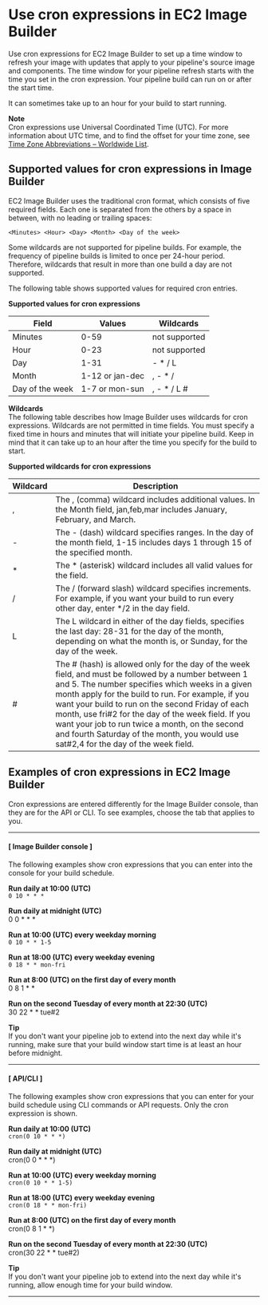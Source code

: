 # Use cron expressions in EC2 Image Builder<a name="image-builder-cron"></a>

Use cron expressions for EC2 Image Builder to set up a time window to refresh your image with updates that apply to your pipeline's source image and components\. The time window for your pipeline refresh starts with the time you set in the cron expression\. Your pipeline build can run on or after the start time\.

It can sometimes take up to an hour for your build to start running\.

**Note**  
Cron expressions use Universal Coordinated Time \(UTC\)\. For more information about UTC time, and to find the offset for your time zone, see [Time Zone Abbreviations – Worldwide List](https://www.timeanddate.com/time/zones/)\.

## Supported values for cron expressions in Image Builder<a name="ib-cron-support"></a>

EC2 Image Builder uses the traditional cron format, which consists of five required fields\. Each one is separated from the others by a space in between, with no leading or trailing spaces:

`<Minutes> <Hour> <Day> <Month> <Day of the week>`

Some wildcards are not supported for pipeline builds\. For example, the frequency of pipeline builds is limited to once per 24\-hour period\. Therefore, wildcards that result in more than one build a day are not supported\.

The following table shows supported values for required cron entries\.


**Supported values for cron expressions**  

| Field | Values | Wildcards | 
| --- | --- | --- | 
| Minutes | 0\-59 | not supported | 
| Hour | 0\-23 | not supported | 
| Day | 1\-31 | \- \* / L | 
| Month | 1\-12 or jan\-dec | , \- \* / | 
| Day of the week | 1\-7 or mon\-sun | , \- \* / L \# | 

**Wildcards**  
The following table describes how Image Builder uses wildcards for cron expressions\. Wildcards are not permitted in time fields\. You must specify a fixed time in hours and minutes that will initiate your pipeline build\. Keep in mind that it can take up to an hour after the time you specify for the build to start\.


**Supported wildcards for cron expressions**  

| Wildcard | Description | 
| --- | --- | 
| , | The , \(comma\) wildcard includes additional values\. In the Month field, jan,feb,mar includes January, February, and March\. | 
| \- | The \- \(dash\) wildcard specifies ranges\. In the day of the month field, 1\-15 includes days 1 through 15 of the specified month\. | 
| \* | The \* \(asterisk\) wildcard includes all valid values for the field\.  | 
| / | The / \(forward slash\) wildcard specifies increments\. For example, if you want your build to run every other day, enter \*/2 in the day field\. | 
| L | The L wildcard in either of the day fields, specifies the last day: 28\-31 for the day of the month, depending on what the month is, or Sunday, for the day of the week\. | 
| \# | The \# \(hash\) is allowed only for the day of the week field, and must be followed by a number between 1 and 5\. The number specifies which weeks in a given month apply for the build to run\. For example, if you want your build to run on the second Friday of each month, use fri\#2 for the day of the week field\. If you want your job to run twice a month, on the second and fourth Saturday of the month, you would use sat\#2,4 for the day of the week field\. | 

## Examples of cron expressions in EC2 Image Builder<a name="ib-cron-examples"></a>

Cron expressions are entered differently for the Image Builder console, than they are for the API or CLI\. To see examples, choose the tab that applies to you\.

------
#### [ Image Builder console ]

The following examples show cron expressions that you can enter into the console for your build schedule\.

**Run daily at 10:00 \(UTC\)**  
`0 10 * * *`

**Run daily at midnight \(UTC\)**  
0 0 \* \* \*

**Run at 10:00 \(UTC\) every weekday morning**  
`0 10 * * 1-5`

**Run at 18:00 \(UTC\) every weekday evening**  
`0 18 * * mon-fri`

**Run at 8:00 \(UTC\) on the first day of every month**  
0 8 1 \* \*

**Run on the second Tuesday of every month at 22:30 \(UTC\)**  
30 22 \* \* tue\#2

**Tip**  
If you don't want your pipeline job to extend into the next day while it's running, make sure that your build window start time is at least an hour before midnight\.

------
#### [ API/CLI ]

The following examples show cron expressions that you can enter for your build schedule using CLI commands or API requests\. Only the cron expression is shown\.

**Run daily at 10:00 \(UTC\)**  
`cron(0 10 * * *)`

**Run daily at midnight \(UTC\)**  
cron\(0 0 \* \* \*\)

**Run at 10:00 \(UTC\) every weekday morning**  
`cron(0 10 * * 1-5)`

**Run at 18:00 \(UTC\) every weekday evening**  
`cron(0 18 * * mon-fri)`

**Run at 8:00 \(UTC\) on the first day of every month**  
cron\(0 8 1 \* \*\)

**Run on the second Tuesday of every month at 22:30 \(UTC\)**  
cron\(30 22 \* \* tue\#2\)

**Tip**  
If you don't want your pipeline job to extend into the next day while it's running, allow enough time for your build window\.

------